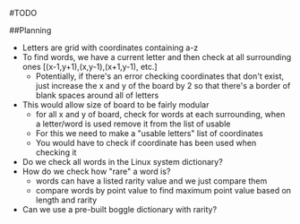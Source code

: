 #TODO

##Planning
- Letters are grid with coordinates containing a-z
- To find words, we have a current letter and then check at all surrounding ones [(x-1,y+1),(x,y-1),(x+1,y-1), etc.]
  - Potentially, if there's an error checking coordinates that don't exist, just increase the x and y of the board 
    by 2 so that there's a border of blank spaces around all of letters
- This would allow size of board to be fairly modular
  - for all x and y of board, check for words at each surrounding, when a letter/word is used remove it from the list of usable
  - For this we need to make a "usable letters" list of coordinates
  - You would have to check if coordinate has been used when checking it 
- Do we check all words in the Linux system dictionary?
- How do we check how "rare" a word is?
  - words can have a listed rarity value and we just compare them
  - compare words by point value to find maximum point value based on length and rarity 
- Can we use a pre-built boggle dictionary with rarity?

